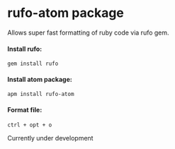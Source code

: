 # rufo-atom package

Allows super fast formatting of ruby code via rufo gem.

#### Install rufo:

`gem install rufo`

#### Install atom package:

`apm install rufo-atom`

#### Format file:

`ctrl + opt + o`

Currently under development

